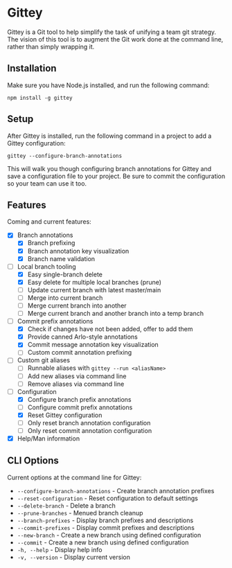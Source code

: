 # Gittey #

Gittey is a Git tool to help simplify the task of unifying a team git strategy. The vision of this tool is to augment the Git work done at the command line, rather than simply wrapping it.

## Installation ##

Make sure you have Node.js installed, and run the following command:

```
npm install -g gittey
```

## Setup ##

After Gittey is installed, run the following command in a project to add a Gittey configuration:

```
gittey --configure-branch-annotations
```

This will walk you though configuring branch annotations for Gittey and save a configuration file to your project. Be sure to commit the configuration so your team can use it too.

## Features ##

Coming and current features:

- [x] Branch annotations
    - [x] Branch prefixing
    - [x] Branch annotation key visualization
    - [x] Branch name validation
- [ ] Local branch tooling
    - [x] Easy single-branch delete
    - [x] Easy delete for multiple local branches (prune)
    - [ ] Update current branch with latest master/main
    - [ ] Merge into current branch
    - [ ] Merge current branch into another
    - [ ] Merge current branch and another branch into a temp branch
- [ ] Commit prefix annotations
    - [X] Check if changes have not been added, offer to add them
    - [x] Provide canned Arlo-style annotations
    - [x] Commit message annotation key visualization
    - [ ] Custom commit annotation prefixing
- [ ] Custom git aliases
    - [ ] Runnable aliases with `gittey --run <aliasName>`
    - [ ] Add new aliases via command line
    - [ ] Remove aliases via command line
- [ ] Configuration
    - [x] Configure branch prefix annotations
    - [ ] Configure commit prefix annotations
    - [x] Reset Gittey configuration
    - [ ] Only reset branch annotation configuration
    - [ ] Only reset commit annotation configuration
- [x] Help/Man information

## CLI Options ##

Current options at the command line for Gittey:

 - `--configure-branch-annotations` - Create branch annotation prefixes
 - `--reset-configuration` - Reset configuration to default settings
 - `--delete-branch` - Delete a branch
 - `--prune-branches` - Menued branch cleanup
 - `--branch-prefixes` - Display branch prefixes and descriptions
 - `--commit-prefixes` - Display commit prefixes and descriptions
 - `--new-branch` - Create a new branch using defined configuration
 - `--commit` - Create a new branch using defined configuration
 - `-h, --help` - Display help info
 - `-v, --version` - Display current version